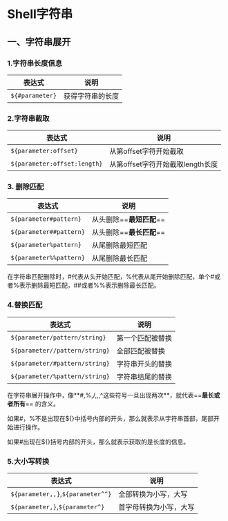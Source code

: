 # Shell字符串

## 一、字符串展开

### 1.字符串长度信息

| 表达式          | 说明             |
| --------------- | ---------------- |
| `${#parameter}` | 获得字符串的长度 |

### 2.字符串截取

| 表达式                       | 说明                             |
| ---------------------------- | -------------------------------- |
| `${parameter:offset}`        | 从第offset字符开始截取           |
| `${parameter:offset:length}` | 从第offset字符开始截取length长度 |

### 3. 删除匹配

| 表达式                  | 说明                     |
| ----------------------- | ------------------------ |
| `${parameter#pattern}`  | 从头删除==**最短匹配**== |
| `${parameter##pattern}` | 从头删除==**最长匹配**== |
| `${parameter%pattern}`  | 从尾删除最短匹配         |
| `${parameter%%pattern}` | 从尾删除最长匹配         |

在字符串匹配删除时，#代表从头开始匹配，%代表从尾开始删除匹配，单个#或者%表示删除最短匹配，##或者%%表示删除最长匹配。

### 4.替换匹配

| 表达式                         | 说明             |
| ------------------------------ | ---------------- |
| `${parameter/pattern/string}`  | 第一个匹配被替换 |
| `${parameter//pattern/string}` | 全部匹配被替换   |
| `${parameter/#pattern/string}` | 字符串开头的替换 |
| `${parameter/%pattern/string}` | 字符串结尾的替换 |

在字符串展开操作中，像**#,%,/,,,^这些符号一旦出现两次**，就代表==**最长或者所有**== 的含义。

如果#，%不是出现在${}中括号内部的开头，那么就表示从字符串首部，尾部开始进行操作。 

如果#出现在${}括号内部的开头，那么就表示获取的是长度的信息。

### 5.大小写转换

| 表达式                            | 说明                   |
| --------------------------------- | ---------------------- |
| `${parameter,,}`,`${parameter^^}` | 全部转换为小写，大写   |
| `${parameter,}`,`${parameter^}`   | 首字母转换为小写，大写 |

